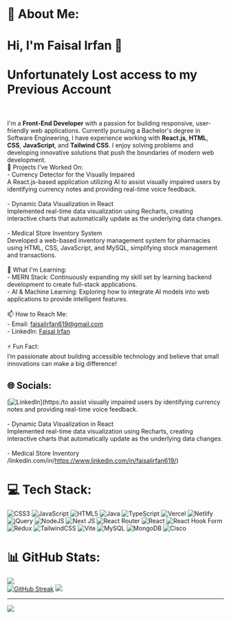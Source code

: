 # 💫 About Me:
# Hi, I'm Faisal Irfan 👋<br><br>Unfortunately Lost access to my Previous Account <br><br>
I'm a **Front-End Developer** with a passion for building responsive, user-friendly web applications. Currently pursuing a Bachelor's degree in Software Engineering, I have experience working with **React.js**, **HTML**, **CSS**, **JavaScript**, and **Tailwind CSS**. I enjoy solving problems and developing innovative solutions that push the boundaries of modern web development.<br>🔭 Projects I've Worked On:<br>- Currency Detector for the Visually Impaired <br>  A React.js-based application utilizing AI to assist visually impaired users by identifying currency notes and providing real-time voice feedback.<br>  <br>- Dynamic Data Visualization in React<br>  Implemented real-time data visualization using Recharts, creating interactive charts that automatically update as the underlying data changes.<br><br>- Medical Store Inventory System<br>  Developed a web-based inventory management system for pharmacies using HTML, CSS, JavaScript, and MySQL, simplifying stock management and transactions.<br><br>🌱 What I'm Learning:<br>- MERN Stack: Continuously expanding my skill set by learning backend development to create full-stack applications.<br>- AI & Machine Learning: Exploring how to integrate AI models into web applications to provide intelligent features.<br><br>📫 How to Reach Me:<br>- Email: faisalirfan619@gmail.com<br>- LinkedIn: [Faisal Irfan](https://www.linkedin.com/in/faisalirfan619)<br><br>⚡ Fun Fact:<br>I’m passionate about building accessible technology and believe that small innovations can make a big difference!<br>


## 🌐 Socials:
[![LinkedIn](https://img.shields.io/badge/LinkedIn-%230077B5.svg?logo=linkedin&logoColor=white)](https:/to assist visually impaired users by identifying currency notes and providing real-time voice feedback.<br>  <br>- Dynamic Data Visualization in React<br>  Implemented real-time data visualization using Recharts, creating interactive charts that automatically update as the underlying data changes.<br><br>- Medical Store Inventory /linkedin.com/in/https://www.linkedin.com/in/faisalirfan619/) 

# 💻 Tech Stack:
![CSS3](https://img.shields.io/badge/css3-%231572B6.svg?style=for-the-badge&logo=css3&logoColor=white) ![JavaScript](https://img.shields.io/badge/javascript-%23323330.svg?style=for-the-badge&logo=javascript&logoColor=%23F7DF1E) ![HTML5](https://img.shields.io/badge/html5-%23E34F26.svg?style=for-the-badge&logo=html5&logoColor=white) ![Java](https://img.shields.io/badge/java-%23ED8B00.svg?style=for-the-badge&logo=openjdk&logoColor=white) ![TypeScript](https://img.shields.io/badge/typescript-%23007ACC.svg?style=for-the-badge&logo=typescript&logoColor=white) ![Vercel](https://img.shields.io/badge/vercel-%23000000.svg?style=for-the-badge&logo=vercel&logoColor=white) ![Netlify](https://img.shields.io/badge/netlify-%23000000.svg?style=for-the-badge&logo=netlify&logoColor=#00C7B7) ![jQuery](https://img.shields.io/badge/jquery-%230769AD.svg?style=for-the-badge&logo=jquery&logoColor=white) ![NodeJS](https://img.shields.io/badge/node.js-6DA55F?style=for-the-badge&logo=node.js&logoColor=white) ![Next JS](https://img.shields.io/badge/Next-black?style=for-the-badge&logo=next.js&logoColor=white) ![React Router](https://img.shields.io/badge/React_Router-CA4245?style=for-the-badge&logo=react-router&logoColor=white) ![React](https://img.shields.io/badge/react-%2320232a.svg?style=for-the-badge&logo=react&logoColor=%2361DAFB) ![React Hook Form](https://img.shields.io/badge/React%20Hook%20Form-%23EC5990.svg?style=for-the-badge&logo=reacthookform&logoColor=white) ![Redux](https://img.shields.io/badge/redux-%23593d88.svg?style=for-the-badge&logo=redux&logoColor=white) ![TailwindCSS](https://img.shields.io/badge/tailwindcss-%2338B2AC.svg?style=for-the-badge&logo=tailwind-css&logoColor=white) ![Vite](https://img.shields.io/badge/vite-%23646CFF.svg?style=for-the-badge&logo=vite&logoColor=white) ![MySQL](https://img.shields.io/badge/mysql-4479A1.svg?style=for-the-badge&logo=mysql&logoColor=white) ![MongoDB](https://img.shields.io/badge/MongoDB-%234ea94b.svg?style=for-the-badge&logo=mongodb&logoColor=white) ![Cisco](https://img.shields.io/badge/cisco-%23049fd9.svg?style=for-the-badge&logo=cisco&logoColor=black)
# 📊 GitHub Stats:
![](https://github-readme-stats.vercel.app/api?username=Faisalirfan258&theme=radical&hide_border=false&include_all_commits=true&count_private=true)<br/>
[![GitHub Streak](https://streak-stats.demolab.com/FaisalIrfan258&theme=radical)](https://git.io/streak-stats)
![](https://github-readme-stats.vercel.app/api/top-langs/?username=Faisalirfan258&theme=dark&hide_border=false&include_all_commits=true&count_private=true&layout=compact)

---
[![](https://visitcount.itsvg.in/api?id=Faisalirfan258&icon=0&color=0)](https://visitcount.itsvg.in)

<!-- Proudly created with GPRM ( https://gprm.itsvg.in ) -->
